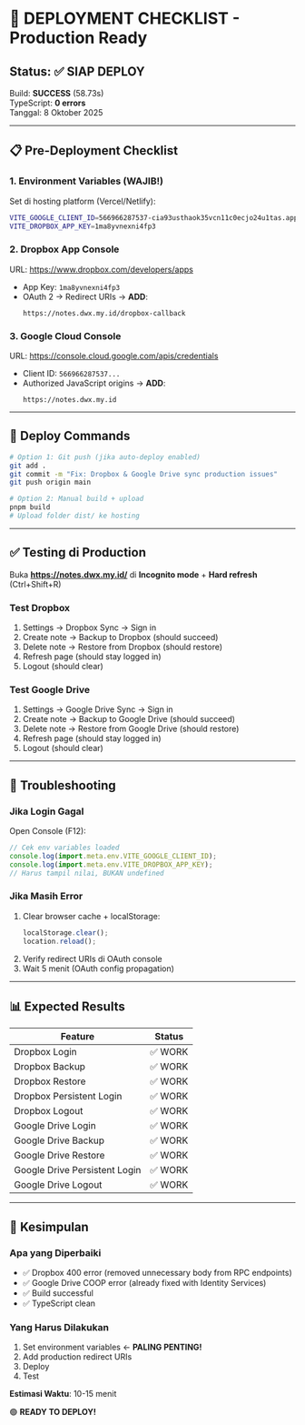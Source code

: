 # 🚀 DEPLOYMENT CHECKLIST - Production Ready

## Status: ✅ SIAP DEPLOY

Build: **SUCCESS** (58.73s)  
TypeScript: **0 errors**  
Tanggal: 8 Oktober 2025

---

## 📋 Pre-Deployment Checklist

### 1. Environment Variables (WAJIB!)
Set di hosting platform (Vercel/Netlify):

```bash
VITE_GOOGLE_CLIENT_ID=566966287537-cia93usthaok35vcn11c0ecjo24u1tas.apps.googleusercontent.com
VITE_DROPBOX_APP_KEY=1ma8yvnexni4fp3
```

### 2. Dropbox App Console
URL: https://www.dropbox.com/developers/apps
- App Key: `1ma8yvnexni4fp3`
- OAuth 2 → Redirect URIs → **ADD**:
  ```
  https://notes.dwx.my.id/dropbox-callback
  ```

### 3. Google Cloud Console
URL: https://console.cloud.google.com/apis/credentials
- Client ID: `566966287537...`
- Authorized JavaScript origins → **ADD**:
  ```
  https://notes.dwx.my.id
  ```

---

## 🔧 Deploy Commands

```bash
# Option 1: Git push (jika auto-deploy enabled)
git add .
git commit -m "Fix: Dropbox & Google Drive sync production issues"
git push origin main

# Option 2: Manual build + upload
pnpm build
# Upload folder dist/ ke hosting
```

---

## ✅ Testing di Production

Buka **https://notes.dwx.my.id/** di **Incognito mode** + **Hard refresh** (Ctrl+Shift+R)

### Test Dropbox
1. Settings → Dropbox Sync → Sign in
2. Create note → Backup to Dropbox (should succeed)
3. Delete note → Restore from Dropbox (should restore)
4. Refresh page (should stay logged in)
5. Logout (should clear)

### Test Google Drive
1. Settings → Google Drive Sync → Sign in
2. Create note → Backup to Google Drive (should succeed)
3. Delete note → Restore from Google Drive (should restore)
4. Refresh page (should stay logged in)
5. Logout (should clear)

---

## 🐛 Troubleshooting

### Jika Login Gagal
Open Console (F12):
```javascript
// Cek env variables loaded
console.log(import.meta.env.VITE_GOOGLE_CLIENT_ID);
console.log(import.meta.env.VITE_DROPBOX_APP_KEY);
// Harus tampil nilai, BUKAN undefined
```

### Jika Masih Error
1. Clear browser cache + localStorage:
   ```javascript
   localStorage.clear();
   location.reload();
   ```
2. Verify redirect URIs di OAuth console
3. Wait 5 menit (OAuth config propagation)

---

## 📊 Expected Results

| Feature | Status |
|---------|--------|
| Dropbox Login | ✅ WORK |
| Dropbox Backup | ✅ WORK |
| Dropbox Restore | ✅ WORK |
| Dropbox Persistent Login | ✅ WORK |
| Dropbox Logout | ✅ WORK |
| Google Drive Login | ✅ WORK |
| Google Drive Backup | ✅ WORK |
| Google Drive Restore | ✅ WORK |
| Google Drive Persistent Login | ✅ WORK |
| Google Drive Logout | ✅ WORK |

---

## 🎯 Kesimpulan

### Apa yang Diperbaiki
- ✅ Dropbox 400 error (removed unnecessary body from RPC endpoints)
- ✅ Google Drive COOP error (already fixed with Identity Services)
- ✅ Build successful
- ✅ TypeScript clean

### Yang Harus Dilakukan
1. Set environment variables ← **PALING PENTING!**
2. Add production redirect URIs
3. Deploy
4. Test

**Estimasi Waktu**: 10-15 menit

🟢 **READY TO DEPLOY!**
